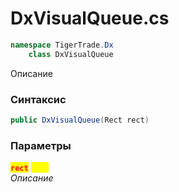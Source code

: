 
# DxVisualQueue.cs
```csharp
namespace TigerTrade.Dx  
    class DxVisualQueue
```

Описание

### Синтаксис
```csharp
public DxVisualQueue(Rect rect)
```

### Параметры  
<mark style="color:red;">**`rect`**</mark> <mark style="color:yellow;">`Rect`</mark>  
 *Описание*  
  

                    
                    